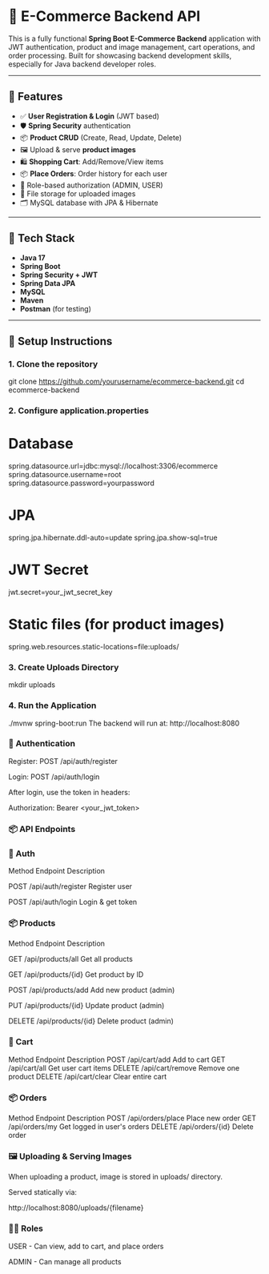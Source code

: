 # 🛒 E-Commerce Backend API

This is a fully functional **Spring Boot E-Commerce Backend** application with JWT authentication, product and image management, cart operations, and order processing. Built for showcasing backend development skills, especially for Java backend developer roles.

---

## 🚀 Features

- ✅ **User Registration & Login** (JWT based)
- 🛡️ **Spring Security** authentication
- 📦 **Product CRUD** (Create, Read, Update, Delete)
- 🖼️ Upload & serve **product images**
- 🛍️ **Shopping Cart**: Add/Remove/View items
- 📦 **Place Orders**: Order history for each user
- 🔐 Role-based authorization (ADMIN, USER)
- 📁 File storage for uploaded images
- 🗂️ MySQL database with JPA & Hibernate

---

## 📂 Tech Stack

- **Java 17**
- **Spring Boot**
- **Spring Security + JWT**
- **Spring Data JPA**
- **MySQL**
- **Maven**
- **Postman** (for testing)

---

## 🔧 Setup Instructions

### 1. Clone the repository

git clone https://github.com/yourusername/ecommerce-backend.git
cd ecommerce-backend
### 2. Configure application.properties

# Database
spring.datasource.url=jdbc:mysql://localhost:3306/ecommerce
spring.datasource.username=root
spring.datasource.password=yourpassword

# JPA
spring.jpa.hibernate.ddl-auto=update
spring.jpa.show-sql=true

# JWT Secret
jwt.secret=your_jwt_secret_key

# Static files (for product images)
spring.web.resources.static-locations=file:uploads/
### 3. Create Uploads Directory

mkdir uploads
### 4. Run the Application

./mvnw spring-boot:run
The backend will run at: http://localhost:8080

### 🔑 Authentication
Register: POST /api/auth/register

Login: POST /api/auth/login

After login, use the token in headers:


Authorization: Bearer <your_jwt_token>
### 📦 API Endpoints
### 🔐 Auth
Method	Endpoint	Description

POST	/api/auth/register	Register user

POST	/api/auth/login	Login & get token

### 📦 Products
Method	Endpoint	Description

GET	   /api/products/all	Get all products

GET	   /api/products/{id}	Get product by ID

POST	  /api/products/add	Add new product (admin)

PUT	    /api/products/{id}	Update product (admin)

DELETE	/api/products/{id}	Delete product (admin)

### 🛒 Cart
Method	Endpoint	Description
POST	/api/cart/add	Add to cart
GET	/api/cart/all	Get user cart items
DELETE	/api/cart/remove	Remove one product
DELETE	/api/cart/clear	Clear entire cart

### 📦 Orders
Method	Endpoint	Description
POST	/api/orders/place	Place new order
GET	/api/orders/my	Get logged in user's orders
DELETE	/api/orders/{id}	Delete order

### 🖼️ Uploading & Serving Images
When uploading a product, image is stored in uploads/ directory.

Served statically via:

http://localhost:8080/uploads/{filename}

### 🧑‍💻 Roles
USER - Can view, add to cart, and place orders

ADMIN - Can manage all products

